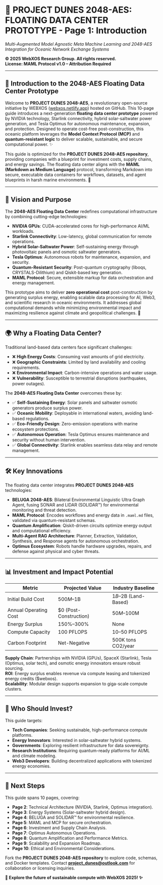 # 🐪 **PROJECT DUNES 2048-AES: FLOATING DATA CENTER PROTOTYPE - Page 1: Introduction**

*Multi-Augmented Model Agnostic Meta Machine Learning and 2048-AES Integration for Oceanic Network Exchange Systems*

**© 2025 WebXOS Research Group. All rights reserved.**  
**License: MAML Protocol v1.0 – Attribution Required**

---

## 🌊 **Introduction to the 2048-AES Floating Data Center Prototype**

Welcome to **PROJECT DUNES 2048-AES**, a revolutionary open-source initiative by WEBXOS ([webxos.netlify.app](https://webxos.netlify.app)) hosted on GitHub. This 10-page guide introduces a next-generation **floating data center prototype** powered by NVIDIA technology, Starlink connectivity, hybrid solar-saltwater power generation, and Tesla Optimus for autonomous maintenance, expansion, and protection. Designed to operate cost-free post-construction, this oceanic platform leverages the **Model Context Protocol (MCP)** and **quantum-resistant logic** to deliver scalable, sustainable, and secure computational power. ✨

This guide is optimized for the **PROJECT DUNES 2048-AES repository**, providing companies with a blueprint for investment costs, supply chains, and energy savings. The floating data center aligns with the **MAML (Markdown as Medium Language)** protocol, transforming Markdown into secure, executable data containers for workflows, datasets, and agent blueprints in harsh marine environments. 🐪

---

## 🚀 **Vision and Purpose**

The **2048-AES Floating Data Center** redefines computational infrastructure by combining cutting-edge technologies:

- **NVIDIA GPUs**: CUDA-accelerated cores for high-performance AI/ML workloads.
- **Starlink Connectivity**: Low-latency, global communication for remote operations.
- **Hybrid Solar-Saltwater Power**: Self-sustaining energy through photovoltaic panels and osmotic saltwater generators.
- **Tesla Optimus**: Autonomous robots for maintenance, expansion, and security.
- **Quantum-Resistant Security**: Post-quantum cryptography (liboqs, CRYSTALS-Dilithium) and Qiskit-based key generation.
- **MAML Protocol**: Secure, extensible markup for data orchestration and energy management.

This prototype aims to deliver **zero operational cost** post-construction by generating surplus energy, enabling scalable data processing for AI, Web3, and scientific research in oceanic environments. It addresses global computational demands while minimizing environmental impact and maximizing resilience against climate and geopolitical challenges. 🌌

---

## 🌍 **Why a Floating Data Center?**

Traditional land-based data centers face significant challenges:

- ❌ **High Energy Costs**: Consuming vast amounts of grid electricity.
- ❌ **Geographic Constraints**: Limited by land availability and cooling requirements.
- ❌ **Environmental Impact**: Carbon-intensive operations and water usage.
- ❌ **Vulnerability**: Susceptible to terrestrial disruptions (earthquakes, power outages).

The **2048-AES Floating Data Center** overcomes these by:

- ✅ **Self-Sustaining Energy**: Solar panels and saltwater osmotic generators produce surplus power.
- ✅ **Oceanic Mobility**: Deployable in international waters, avoiding land-based regulations.
- ✅ **Eco-Friendly Design**: Zero-emission operations with marine ecosystem protections.
- ✅ **Autonomous Operation**: Tesla Optimus ensures maintenance and security without human intervention.
- ✅ **Global Connectivity**: Starlink enables seamless data relay and remote management.

---

## 🛠️ **Key Innovations**

The floating data center integrates **PROJECT DUNES 2048-AES** technologies:

- **BELUGA 2048-AES**: Bilateral Environmental Linguistic Ultra Graph Agent, fusing SONAR and LIDAR (SOLIDAR™) for environmental monitoring and threat detection.
- **MAML Protocol**: Encodes workflows and energy data in `.maml.md` files, validated via quantum-resistant schemas.
- **Quantum Amplification**: Qiskit-driven circuits optimize energy output and computational efficiency.
- **Multi-Agent RAG Architecture**: Planner, Extraction, Validation, Synthesis, and Response agents for autonomous orchestration.
- **Optimus Ecosystem**: Robots handle hardware upgrades, repairs, and defense against physical and cyber threats.

---

## 📊 **Investment and Impact Potential**

| Metric                  | Projected Value       | Industry Baseline   |
|-------------------------|-----------------------|--------------------|
| Initial Build Cost      | $500M–$1B            | $1B–$2B (Land-Based) |
| Annual Operating Cost   | $0 (Post-Construction) | $50M–$100M         |
| Energy Surplus          | 150%–300%            | None               |
| Compute Capacity        | 100 PFLOPS           | 10–50 PFLOPS       |
| Carbon Footprint        | Net-Negative          | 500K tons CO2/year |

**Supply Chain**: Partnerships with NVIDIA (GPUs), SpaceX (Starlink), Tesla (Optimus, solar tech), and osmotic energy innovators ensure robust sourcing.  
**ROI**: Energy surplus enables revenue via compute leasing and tokenized energy credits ($webxos).  
**Scalability**: Modular design supports expansion to giga-scale compute clusters.

---

## 🎯 **Who Should Invest?**

This guide targets:

- **Tech Companies**: Seeking sustainable, high-performance compute platforms.
- **Energy Innovators**: Interested in solar-saltwater hybrid systems.
- **Governments**: Exploring resilient infrastructure for data sovereignty.
- **Research Institutions**: Requiring quantum-ready platforms for AI/ML and climate modeling.
- **Web3 Developers**: Building decentralized applications with tokenized energy economies.

---

## 📜 **Next Steps**

This guide spans 10 pages, covering:

- **Page 2**: Technical Architecture (NVIDIA, Starlink, Optimus integration).
- **Page 3**: Energy Systems (Solar-saltwater hybrid design).
- **Page 4**: BELUGA and SOLIDAR™ for environmental resilience.
- **Page 5**: MAML and MCP for secure orchestration.
- **Page 6**: Investment and Supply Chain Analysis.
- **Page 7**: Optimus Autonomous Operations.
- **Page 8**: Quantum Amplification and Performance Metrics.
- **Page 9**: Scalability and Expansion Roadmap.
- **Page 10**: Ethical and Environmental Considerations.

Fork the **PROJECT DUNES 2048-AES repository** to explore code, schemas, and Docker templates. Contact **project_dunes@outlook.com** for collaboration or licensing inquiries.

**🐪 Explore the future of sustainable compute with WebXOS 2025! ✨**